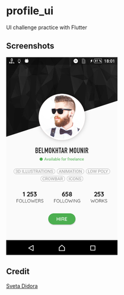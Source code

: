 # profile_ui

UI challenge practice with Flutter

## Screenshots
<img src='images/Screenshot.png' width='300px'>

## Credit
[Sveta Didora](https://dribbble.com/shots/3466120)